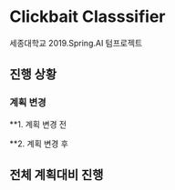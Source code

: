 # Clickbait Classsifier
세종대학교 2019.Spring.AI 텀프로젝트

## 진행 상황
### 계획 변경
**1. 계획 변경 전

**2. 계획 변경 후

## 전체 계획대비 진행 
